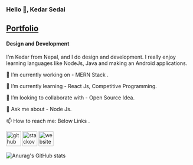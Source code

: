 ### Hello 👋, Kedar Sedai 

## [Portfolio](https://github.com/kedarSedai/Protfolio)

#### Design and Development

I'm Kedar from Nepal, and I do design and development. I really enjoy learning languages like NodeJs, Java and making an Android applications.  

🔭 I’m currently working on - MERN Stack .

🌱 I’m currently learning - React Js, Competitive Programming.

👯 I’m looking to collaborate with - Open Source Idea.

💬 Ask me about - Node Js.

📫 How to reach me: Below Links .

[<img src='https://cdn.jsdelivr.net/npm/simple-icons@3.0.1/icons/github.svg' alt='github' height='40'>](https://github.com/kedarSedai)  [<img src='https://cdn.jsdelivr.net/npm/simple-icons@3.0.1/icons/stackoverflow.svg' alt='stackoverflow' height='40'>](https://stackoverflow.com/users/10429137/kedar-sedai)  [<img src='https://cdn.jsdelivr.net/npm/simple-icons@3.0.1/icons/icloud.svg' alt='website' height='40'>](https://kedarsedai.github.io/blog/) 


![Anurag's GitHub stats](https://github-readme-stats.vercel.app/api?username=kedarSedai&show_icons=true&theme=radical)








